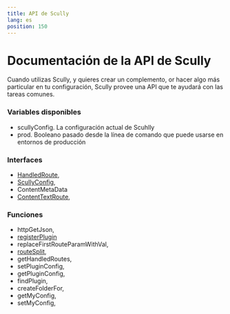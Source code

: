 ```yaml
---
title: API de Scully
lang: es
position: 150
---
```


# Documentación de la API de Scully

Cuando utilizas Scully, y quieres crear un complemento, or hacer algo más particular en tu configuración, Scully provee una API que te ayudará con las tareas comunes.

### Variables disponibles

- scullyConfig. La configuración actual de Scuhlly
- prod. Booleano pasado desde la línea de comando que puede usarse en entornos de producción

### Interfaces

- [HandledRoute](/docs/concepts/handled-routes),
- [ScullyConfig](/docs/Reference/config),
- ContentMetaData
- [ContentTextRoute](/docs/concepts/handled-routes#contenttextroute),

### Funciones

- httpGetJson,
- [registerPlugin](/docs/Reference/scully-api/registerPlugin)
- replaceFirstRouteParamWithVal,
- [routeSplit](/docs/Reference/scully-api/utils),
- getHandledRoutes,
- setPluginConfig,
- getPluginConfig,
- findPlugin,
- createFolderFor,
- getMyConfig,
- setMyConfig,
